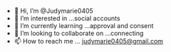 - 👋 Hi, I’m @Judymarie0405
- 👀 I’m interested in ...social accounts 
- 🌱 I’m currently learning ...approval and consent 
- 💞️ I’m looking to collaborate on ...connecting 
- 📫 How to reach me ... judymarie0405@gmail.com 

<!---
Judymarie0405/Judymarie0405 is a ✨ special ✨ repository because its `README.md` (this file) appears on your GitHub profile.
You can click the Preview link to take a look at your changes.
--->
